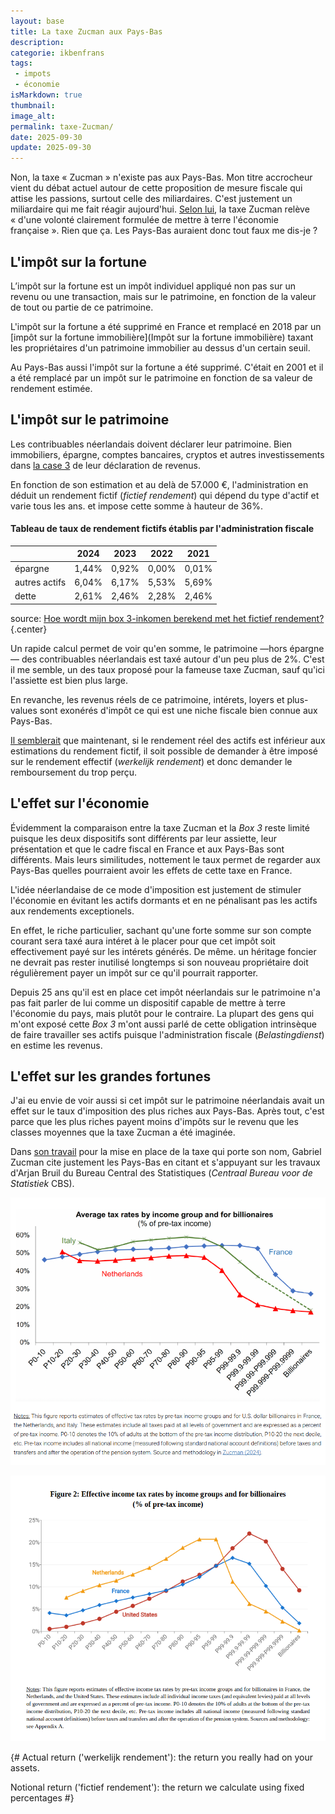 ```yaml
---
layout: base
title: La taxe Zucman aux Pays-Bas
description: 
categorie: ikbenfrans
tags:
 - impots
 - économie
isMarkdown: true
thumbnail: 
image_alt: 
permalink: taxe-Zucman/
date: 2025-09-30
update: 2025-09-30
---
```


Non, la taxe « Zucman » n'existe pas aux Pays-Bas. Mon titre accrocheur vient du débat actuel autour de cette proposition de mesure fiscale qui attise les passions, surtout celle des miliardaires. C'est justement un miliardaire qui me fait réagir aujourd'hui. [Selon lui](https://www.france24.com/fr/info-en-continu/20250920-bernard-arnault-sonne-la-charge-contre-la-taxe-zucman), la taxe Zucman relève « d'une volonté clairement formulée de mettre à terre l'économie française ». Rien que ça. Les Pays-Bas auraient donc tout faux me dis-je ?

## L'impôt sur la fortune

L’impôt sur la fortune est un impôt individuel appliqué non pas sur un revenu ou une transaction, mais sur le patrimoine, en fonction de la valeur de tout ou partie de ce patrimoine. 

L'impôt sur la fortune a été supprimé en France et remplacé en 2018 par un [impôt sur la fortune immobilière](Impôt sur la fortune immobilière) taxant les propriétaires d'un patrimoine immobilier au dessus d'un certain seuil. 

Au Pays-Bas aussi l'impôt sur la fortune a été supprimé. C'était en 2001 et il a été remplacé par un impôt sur le patrimoine en fonction de sa valeur de rendement estimée.

## L'impôt sur le patrimoine

Les contribuables néerlandais doivent déclarer leur patrimoine. Bien immobiliers, épargne, comptes bancaires, cryptos et autres investissements dans [la case 3](https://www.belastingdienst.nl/wps/wcm/connect/nl/box-3/box-3) de leur déclaration de revenus. 

En fonction de son estimation et au delà de 57.000 €, l'administration en déduit un rendement fictif (*fictief rendement*) qui dépend du type d'actif et varie tous les ans. et impose cette somme à hauteur de 36%.

#### Tableau de taux de rendement fictifs établis par l'administration fiscale

|               | 2024 | 2023 | 2022 | 2021 |
|---------------|------|------|------|------|
| épargne       |   1,44%   |  0,92%    |  0,00%    |  0,01%    |
| autres actifs |   6,04%   |  6,17%    |  5,53%    |  5,69%    |
| dette         |   2,61%   |  2,46%    |  2,28%    |  2,46%    |

source: [Hoe wordt mijn box 3-inkomen berekend met het fictief rendement?](https://www.belastingdienst.nl/wps/wcm/connect/nl/box-3/content/berekening-box-3-inkomen-fictief-rendement){.center}

Un rapide calcul permet de voir qu'en somme, le patrimoine —hors épargne— des contribuables néerlandais est taxé autour d'un peu plus de 2%. C'est il me semble, un des taux proposé pour la fameuse taxe Zucman, sauf qu'ici l'assiette est bien plus large.

En revanche, les revenus réels de ce patrimoine, intérets, loyers et plus-values sont exonérés d'impôt ce qui est une niche fiscale bien connue aux Pays-Bas.

[Il semblerait](https://www.belastingdienst.nl/wps/wcm/connect/nl/box-3/content/berekening-box-3-inkomen-fictief-rendement) que maintenant, si le rendement réel des actifs est inférieur aux estimations du rendement fictif, il soit possible de demander à être imposé sur le rendement effectif (*werkelijk rendement*) et donc demander le remboursement du trop perçu.

## L'effet sur l'économie

Évidemment la comparaison entre la taxe Zucman et la *Box 3* reste limité puisque les deux dispositifs sont différents par leur assiette, leur présentation et que le cadre fiscal en France et aux Pays-Bas sont différents. Mais leurs similitudes, nottement le taux permet de regarder aux Pays-Bas quelles pourraient avoir les effets de cette taxe en France.

L'idée néerlandaise de ce mode d'imposition est justement de stimuler l'économie en évitant les actifs dormants et en ne pénalisant pas les actifs aux rendements exceptionels.

En effet, le riche particulier, sachant qu'une forte somme sur son compte courant sera taxé aura intéret à le placer pour que cet impôt soit effectivement payé sur les intérets générés. De même. un héritage foncier ne devrait pas rester inutilisé longtemps si son nouveau propriétaire doit régulièrement payer un impôt sur ce qu'il pourrait rapporter. 

Depuis 25 ans qu'il est en place cet impôt néerlandais sur le patrimoine n'a pas fait parler de lui comme un dispositif capable de mettre à terre l'économie du pays, mais plutôt pour le contraire. La plupart des gens qui m'ont exposé cette *Box 3* m'ont aussi parlé de cette obligation intrinsèque de faire travailler ses actifs puisque l'administration fiscale (*Belastingdienst*) en estime les revenus.

## L'effet sur les grandes fortunes

J'ai eu envie de voir aussi si cet impôt sur le patrimoine néerlandais avait un effet sur le taux d'imposition des plus riches aux Pays-Bas. Après tout, c'est parce que les plus riches payent moins d'impôts sur le revenu que les classes moyennes que la taxe Zucman a été imaginée.

Dans [son travail](https://gabriel-zucman.eu/files/report-g20.pdf) pour la mise en place de la taxe qui porte son nom, Gabriel Zucman cite justement les Pays-Bas en citant et s'appuyant sur les travaux d'Arjan Bruil du Bureau Central des Statistiques (*Centraal Bureau voor de Statistiek* CBS).

![alt text](income-rate-taxobservatory.png) 

![alt text](income-rate-Zucman.png)


{# Actual return ('werkelijk rendement'): the return you really had on your assets.

Notional return ('fictief rendement'): the return we calculate using fixed percentages #}

<!-- 

taxe Zucman
https://gabriel-zucman.eu/files/report-g20.pdf

https://www.taxobservatory.eu/www-site/uploads/2025/03/Resources-for-a-Safe-and-Resilient-Europe_The-Case-for-Minimum-Taxation-of-Ultra-High-Net-Worth-Individuals-in-the-EU-1.pdf


etudes NL
https://research.tilburguniversity.edu/en/publications/inequality-and-redistribution-in-the-netherlands
https://www.cpb.nl/system/files/cpbmedia/omnidownload/CPB-Discussion-Paper-436-Inequality-and-Redistribution-in-the-Netherlands.pdf

débats

https://lejournal.kessel.media/posts/pst_ec919fcde1df48fb9ba73d992433db25/ledito-pauvres-milliardaires

https://matt.kessel.media/posts/pst_f6c5ea5b33cf4f3189d3e7fd5bf9ec39/lidee-nest-plus-de-savoir-si-mais-quand


impots au PB
https://www.touteleurope.eu/economie-et-social/comparatif-impot-sur-la-fortune-dans-quels-pays-europeens-est-il-applique/
https://www.touteleurope.eu/economie-et-social/impot-sur-les-plus-riches-la-taxe-zucman-existe-t-elle-dans-les-pays-europeens/
https://www.expat.com/fr/guide/europe/pays-bas/11117-impots-aux-pays-bas.html#impots-fonciers-aux-pays-bas-6 
https://finance-xpat.com/fr/declaration-dimpots-pays-bas/
https://www.francaisdespaysbas.nl/archives/9990


pays-bas Box 3 
https://www.belastingdienst.nl/wps/wcm/connect/nl/box-3/box-3
https://www.belastingdienst.nl/wps/wcm/connect/nl/box-3/content/wat-is-mijn-werkelijk-rendement


-->